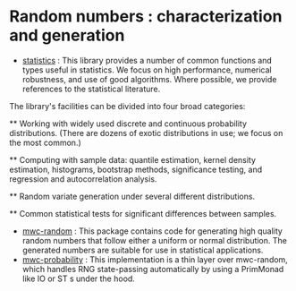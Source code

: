 # Random numbers : characterization and generation #

* [statistics](https://github.com/bos/statistics) : This library provides a number of common functions and types useful in statistics. We focus on high performance, numerical robustness, and use of good algorithms. Where possible, we provide references to the statistical literature.

The library's facilities can be divided into four broad categories:

** Working with widely used discrete and continuous probability distributions. (There are dozens of exotic distributions in use; we focus on the most common.)

** Computing with sample data: quantile estimation, kernel density estimation, histograms, bootstrap methods, significance testing, and regression and autocorrelation analysis.

** Random variate generation under several different distributions.

** Common statistical tests for significant differences between samples.
* [mwc-random](https://hackage.haskell.org/package/mwc-random) : This package contains code for generating high quality random numbers that follow either a uniform or normal distribution. The generated numbers are suitable for use in statistical applications. 
* [mwc-probability](https://hackage.haskell.org/package/mwc-probability) : This implementation is a thin layer over mwc-random, which handles RNG state-passing automatically by using a PrimMonad like IO or ST s under the hood.